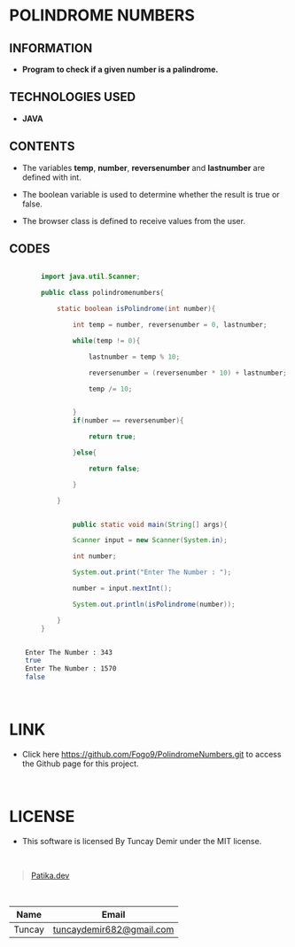 # **POLINDROME NUMBERS**

## INFORMATION

* **Program to check if a given number is a palindrome.**

## TECHNOLOGIES USED

* **JAVA**

## CONTENTS

* The variables **temp**, **number**, **reversenumber** and **lastnumber** are defined with int.

* The boolean variable is used to determine whether the result is true or false.

* The browser class is defined to receive values ​​from the user.

## CODES

```Java

        import java.util.Scanner;

        public class polindromenumbers{

            static boolean isPolindrome(int number){

                int temp = number, reversenumber = 0, lastnumber;

                while(temp != 0){

                    lastnumber = temp % 10;

                    reversenumber = (reversenumber * 10) + lastnumber;

                    temp /= 10;


                }
                if(number == reversenumber){

                    return true;

                }else{

                    return false;

                }

            }


```

```Java

                public static void main(String[] args){

                Scanner input = new Scanner(System.in);

                int number;

                System.out.print("Enter The Number : ");

                number = input.nextInt();

                System.out.println(isPolindrome(number));

            }
        }

```

```bash

    Enter The Number : 343
    true
    Enter The Number : 1570
    false

```

<br />

# LINK

* Click here https://github.com/Fogo9/PolindromeNumbers.git to access the Github page for this project.

<br />

# LICENSE

* This software is licensed By Tuncay Demir under the MIT license.

<br />

>[Patika.dev](https://app.patika.dev/fogomurphy)

<br/>

| Name |  Email |
| ---- |  ----- |
| Tuncay | tuncaydemir682@gmail.com |
